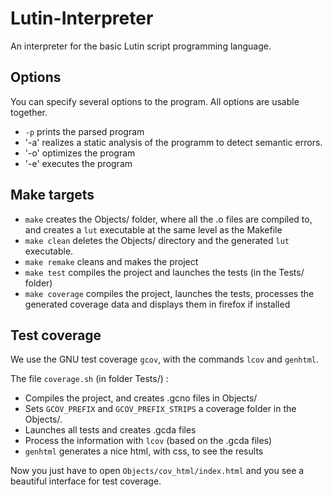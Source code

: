 # Lutin-Interpreter

An interpreter for the basic Lutin script programming language. 

## Options

You can specify several options to the program. All options are usable together.
* `-p` prints the parsed program
* '-a' realizes a static analysis of the programm to detect semantic errors.
* '-o' optimizes the program
* '-e' executes the program

## Make targets

* `make` creates the Objects/ folder, where all the .o files are compiled to, and creates a `lut` executable at the same level as the Makefile 
* `make clean` deletes the Objects/ directory and the generated `lut` executable.
* `make remake` cleans and makes the project
* `make test` compiles the project and launches the tests (in the Tests/ folder)
* `make coverage` compiles the project, launches the tests, processes the generated coverage data and displays them in firefox if installed

## Test coverage

We use the GNU test coverage `gcov`, with the commands `lcov` and `genhtml`.

The file `coverage.sh` (in folder Tests/) :
* Compiles the project, and creates .gcno files in Objects/
* Sets `GCOV_PREFIX` and `GCOV_PREFIX_STRIPS` a coverage folder in the Objects/.
* Launches all tests and creates .gcda files
* Process the information with `lcov` (based on the .gcda files)
* `genhtml` generates a nice html, with css, to see the results

Now you just have to open `Objects/cov_html/index.html` and you see a beautiful interface for test coverage.
